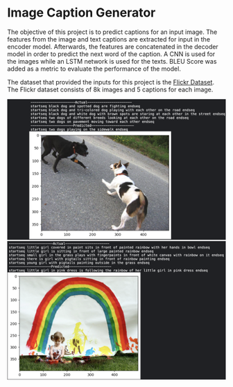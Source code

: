 # Image Caption Generator

The objective of this project is to predict captions for an input image. The features from the image and text captions are extracted for input in the encoder model. Afterwards, the features are concatenated in the decoder model in order to predict the next word of the caption. A CNN is used for the images while an LSTM network is used for the texts.
BLEU Score was added as a metric to evaluate the performance of the model.

The dataset that provided the inputs for this project is the [Flickr Dataset](https://www.kaggle.com/datasets/adityajn105/flickr8k). The Flickr dataset consists of 8k images and 5 captions for each image.

<img alt="dogs" src ="Images/dogs.png">
<img alt="art" src ="Images/Artist.png">
